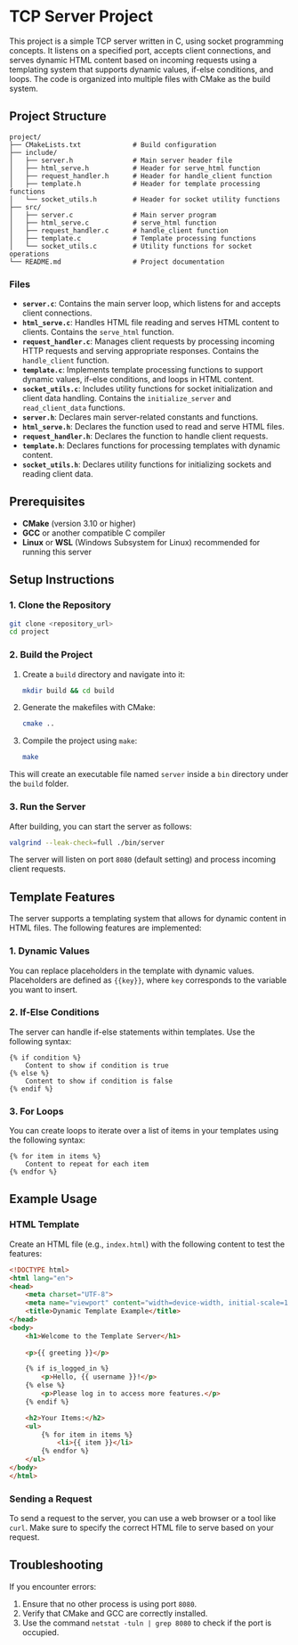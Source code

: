 # TCP Server Project

This project is a simple TCP server written in C, using socket programming concepts. It listens on a specified port, accepts client connections, and serves dynamic HTML content based on incoming requests using a templating system that supports dynamic values, if-else conditions, and loops. The code is organized into multiple files with CMake as the build system.

## Project Structure

```
project/
├── CMakeLists.txt             # Build configuration
├── include/
│   ├── server.h               # Main server header file
│   ├── html_serve.h           # Header for serve_html function
│   ├── request_handler.h      # Header for handle_client function
│   ├── template.h             # Header for template processing functions
│   └── socket_utils.h         # Header for socket utility functions
├── src/
│   ├── server.c               # Main server program
│   ├── html_serve.c           # serve_html function
│   ├── request_handler.c      # handle_client function
│   ├── template.c             # Template processing functions
│   └── socket_utils.c         # Utility functions for socket operations
└── README.md                  # Project documentation
```

### Files 
- **`server.c`**: Contains the main server loop, which listens for and accepts client connections.
- **`html_serve.c`**: Handles HTML file reading and serves HTML content to clients. Contains the `serve_html` function.
- **`request_handler.c`**: Manages client requests by processing incoming HTTP requests and serving appropriate responses. Contains the `handle_client` function.
- **`template.c`**: Implements template processing functions to support dynamic values, if-else conditions, and loops in HTML content.
- **`socket_utils.c`**: Includes utility functions for socket initialization and client data handling. Contains the `initialize_server` and `read_client_data` functions.
- **`server.h`**: Declares main server-related constants and functions.
- **`html_serve.h`**: Declares the function used to read and serve HTML files.
- **`request_handler.h`**: Declares the function to handle client requests.
- **`template.h`**: Declares functions for processing templates with dynamic content.
- **`socket_utils.h`**: Declares utility functions for initializing sockets and reading client data.

## Prerequisites

- **CMake** (version 3.10 or higher)
- **GCC** or another compatible C compiler
- **Linux** or **WSL** (Windows Subsystem for Linux) recommended for running this server

## Setup Instructions

### 1. Clone the Repository

```bash
git clone <repository_url>
cd project
```

### 2. Build the Project

1. Create a `build` directory and navigate into it:
   ```bash
   mkdir build && cd build
   ```
   
2. Generate the makefiles with CMake:
   ```bash
   cmake ..
   ```

3. Compile the project using `make`:
   ```bash
   make
   ```

This will create an executable file named `server` inside a `bin` directory under the `build` folder.

### 3. Run the Server

After building, you can start the server as follows:

```bash
valgrind --leak-check=full ./bin/server 
```

The server will listen on port `8080` (default setting) and process incoming client requests.

## Template Features

The server supports a templating system that allows for dynamic content in HTML files. The following features are implemented:

### 1. Dynamic Values

You can replace placeholders in the template with dynamic values. Placeholders are defined as `{{key}}`, where `key` corresponds to the variable you want to insert.

### 2. If-Else Conditions

The server can handle if-else statements within templates. Use the following syntax:

```
{% if condition %}
    Content to show if condition is true
{% else %}
    Content to show if condition is false
{% endif %}
```

### 3. For Loops

You can create loops to iterate over a list of items in your templates using the following syntax:

```
{% for item in items %}
    Content to repeat for each item
{% endfor %}
```

## Example Usage

### HTML Template

Create an HTML file (e.g., `index.html`) with the following content to test the features:

```html
<!DOCTYPE html>
<html lang="en">
<head>
    <meta charset="UTF-8">
    <meta name="viewport" content="width=device-width, initial-scale=1.0">
    <title>Dynamic Template Example</title>
</head>
<body>
    <h1>Welcome to the Template Server</h1>
    
    <p>{{ greeting }}</p>

    {% if is_logged_in %}
        <p>Hello, {{ username }}!</p>
    {% else %}
        <p>Please log in to access more features.</p>
    {% endif %}

    <h2>Your Items:</h2>
    <ul>
        {% for item in items %}
            <li>{{ item }}</li>
        {% endfor %}
    </ul>
</body>
</html>
```

### Sending a Request

To send a request to the server, you can use a web browser or a tool like `curl`. Make sure to specify the correct HTML file to serve based on your request.

## Troubleshooting

If you encounter errors:
1. Ensure that no other process is using port `8080`.
2. Verify that CMake and GCC are correctly installed.
3. Use the command `netstat -tuln | grep 8080` to check if the port is occupied.
